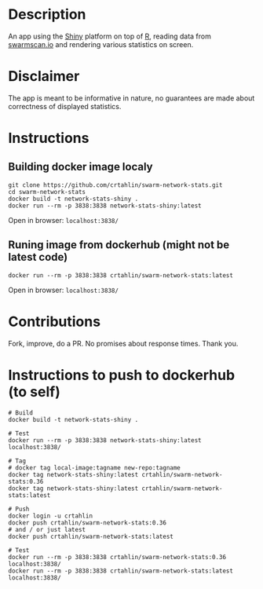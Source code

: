 # Description

An app using the [Shiny](https://www.shinyapps.io/) platform on top of [R](https://cran.r-project.org/), reading data from [swarmscan.io](https://swarmscan.io/) and rendering various statistics on screen.

# Disclaimer

The app is meant to be informative in nature, no guarantees are made about correctness of displayed statistics.

# Instructions

## Building docker image localy
```
git clone https://github.com/crtahlin/swarm-network-stats.git
cd swarm-network-stats
docker build -t network-stats-shiny .
docker run --rm -p 3838:3838 network-stats-shiny:latest
```

Open in browser: `localhost:3838/`


## Runing image from dockerhub (might not be latest code)
```
docker run --rm -p 3838:3838 crtahlin/swarm-network-stats:latest
```

Open in browser: `localhost:3838/`

# Contributions

Fork, improve, do a PR. No promises about response times. Thank you.

# Instructions to push to dockerhub (to self)

```
# Build
docker build -t network-stats-shiny .

# Test
docker run --rm -p 3838:3838 network-stats-shiny:latest
localhost:3838/

# Tag
# docker tag local-image:tagname new-repo:tagname
docker tag network-stats-shiny:latest crtahlin/swarm-network-stats:0.36
docker tag network-stats-shiny:latest crtahlin/swarm-network-stats:latest

# Push
docker login -u crtahlin
docker push crtahlin/swarm-network-stats:0.36
# and / or just latest
docker push crtahlin/swarm-network-stats:latest

# Test
docker run --rm -p 3838:3838 crtahlin/swarm-network-stats:0.36
localhost:3838/
docker run --rm -p 3838:3838 crtahlin/swarm-network-stats:latest
localhost:3838/
``` 

